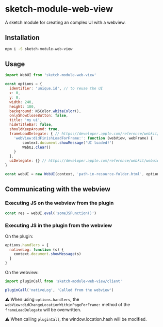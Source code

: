 # sketch-module-web-view

A sketch module for creating an complex UI with a webview.

## Installation

```bash
npm i -S sketch-module-web-view
```

## Usage

```js
import WebUI from 'sketch-module-web-view'

const options = {
  identifier: 'unique.id', // to reuse the UI
  x: 0,
  y: 0,
  width: 240,
  height: 180,
  background: NSColor.whiteColor(),
  onlyShowCloseButton: false,
  title: 'my ui',
  hideTitleBar: false,
  shouldKeepAround: true,
  frameLoadDelegate: { // https://developer.apple.com/reference/webkit/webframeloaddelegate?language=objc
    'webView:didFinishLoadForFrame:': function (webView, webFrame) {
        context.document.showMessage('UI loaded!')
        WebUI.clear()
    }
  },
  uiDelegate: {} // https://developer.apple.com/reference/webkit/webuidelegate?language=objc
}

const webUI = new WebUI(context, 'path-in-resource-folder.html', options)
```

## Communicating with the webview

### Executing JS on the webview from the plugin

```js
const res = webUI.eval('someJSFunction()')
```

### Executing JS in the plugin from the webview

On the plugin:
```js
options.handlers = {
  nativeLog: function (s) {
    context.document.showMessage(s)
  }
}
```

On the webview:
```js
import pluginCall from 'sketch-module-web-view/client'

pluginCall('nativeLog', 'Called from the webview')
```

⚠️  When using `options.handlers`, the `webView:didChangeLocationWithinPageForFrame:` method of the `frameLoadDelegate` will be overwritten.

⚠️  When calling `pluginCall`, the window.location.hash will be modified.
